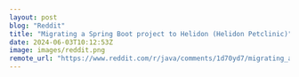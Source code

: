 ```yaml
---
layout: post
blog: "Reddit"
title: "Migrating a Spring Boot project to Helidon (Helidon Petclinic)"
date: 2024-06-03T10:12:53Z
image: images/reddit.png
remote_url: "https://www.reddit.com/r/java/comments/1d70yd7/migrating_a_spring_boot_project_to_helidon/"
---
```

